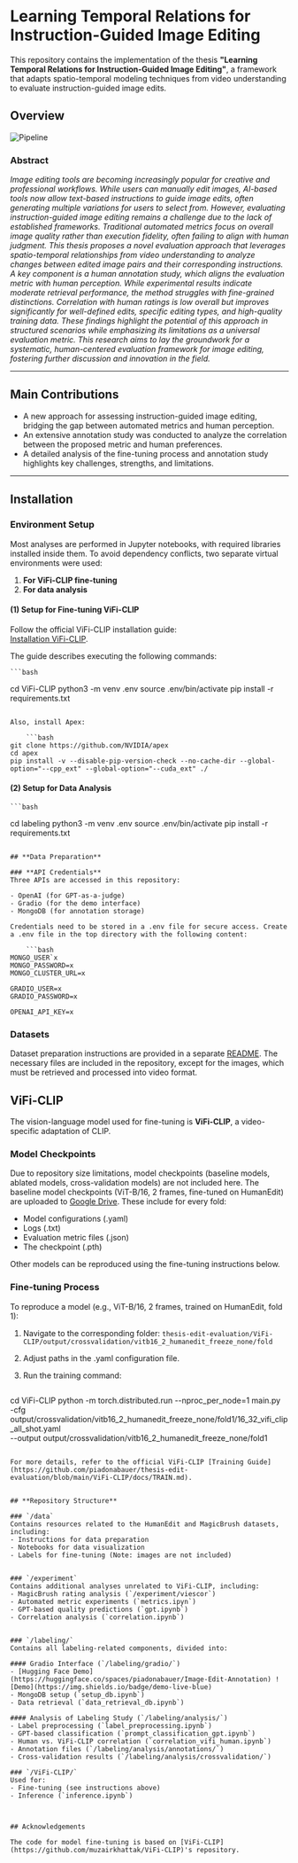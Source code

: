 # Learning Temporal Relations for Instruction-Guided Image Editing

This repository contains the implementation of the thesis **"Learning Temporal Relations for Instruction-Guided Image Editing"**, a framework that adapts spatio-temporal modeling techniques from video understanding to evaluate instruction-guided image edits.

## Overview

![Pipeline](https://github.com/piadonabauer/thesis-edit-evaluation/blob/main/data/examples/thesis_images/overview.png?raw=true)

### **Abstract**
*Image editing tools are becoming increasingly popular for creative and professional workflows. While users can manually edit images, AI-based tools now allow text-based instructions to guide image edits, often generating multiple variations for users to select from. However, evaluating instruction-guided image editing remains a challenge due to the lack of established frameworks. Traditional automated metrics focus on overall image quality rather than execution fidelity, often failing to align with human judgment. This thesis proposes a novel evaluation approach that leverages spatio-temporal relationships from video understanding to analyze changes between edited image pairs and their corresponding instructions. A key component is a human annotation study, which aligns the evaluation metric with human perception. While experimental results indicate moderate retrieval performance, the method struggles with fine-grained distinctions. Correlation with human ratings is low overall but improves significantly for well-defined edits, specific editing types, and high-quality training data. These findings highlight the potential of this approach in structured scenarios while emphasizing its limitations as a universal evaluation metric. This research aims to lay the groundwork for a systematic, human-centered evaluation framework for image editing, fostering further discussion and innovation in the field.*

---

## **Main Contributions**
- A new approach for assessing instruction-guided image editing, bridging the gap between automated metrics and human perception.
- An extensive annotation study was conducted to analyze the correlation between the proposed metric and human preferences.
- A detailed analysis of the fine-tuning process and annotation study highlights key challenges, strengths, and limitations.

---

## **Installation**

### **Environment Setup**
Most analyses are performed in Jupyter notebooks, with required libraries installed inside them. To avoid dependency conflicts, two separate virtual environments were used:
1. **For ViFi-CLIP fine-tuning**  
2. **For data analysis**

#### **(1) Setup for Fine-tuning ViFi-CLIP**
Follow the official ViFi-CLIP installation guide:  
[Installation ViFi-CLIP](https://github.com/piadonabauer/thesis-edit-evaluation/blob/main/ViFi-CLIP/docs/INSTALL.md).  

The guide describes executing the following commands:

    ```bash
cd ViFi-CLIP
python3 -m venv .env
source .env/bin/activate
pip install -r requirements.txt
```

Also, install Apex:

    ```bash
git clone https://github.com/NVIDIA/apex
cd apex
pip install -v --disable-pip-version-check --no-cache-dir --global-option="--cpp_ext" --global-option="--cuda_ext" ./
```

#### **(2) Setup for Data Analysis**

    ```bash
cd labeling
python3 -m venv .env
source .env/bin/activate
pip install -r requirements.txt
```

## **Data Preparation**

### **API Credentials**
Three APIs are accessed in this repository:

- OpenAI (for GPT-as-a-judge)
- Gradio (for the demo interface)
- MongoDB (for annotation storage)

Credentials need to be stored in a .env file for secure access. Create a .env file in the top directory with the following content:

    ```bash
MONGO_USER`x
MONGO_PASSWORD=x
MONGO_CLUSTER_URL=x

GRADIO_USER=x
GRADIO_PASSWORD=x

OPENAI_API_KEY=x
```


### **Datasets**

Dataset preparation instructions are provided in a separate [README](https://github.com/piadonabauer/thesis-edit-evaluation/blob/main/data/DATASET.md). The necessary files are included in the repository, except for the images, which must be retrieved and processed into video format.


## **ViFi-CLIP**
The vision-language model used for fine-tuning is **ViFi-CLIP**, a video-specific adaptation of CLIP.

### Model Checkpoints
Due to repository size limitations, model checkpoints (baseline models, ablated models, cross-validation models) are not included here.
The baseline model checkpoints (ViT-B/16, 2 frames, fine-tuned on HumanEdit) are uploaded to [Google Drive](https://drive.google.com/drive/folders/1UP84WRTnSQnixj5BcukE14njjrwPQIVh?usp=sharing). These include for every fold:

- Model configurations (.yaml)
- Logs (.txt)
- Evaluation metric files (.json)
- The checkpoint (.pth)

Other models can be reproduced using the fine-tuning instructions below.

### **Fine-tuning Process**
To reproduce a model (e.g., ViT-B/16, 2 frames, trained on HumanEdit, fold 1):

1. Navigate to the corresponding folder:
`thesis-edit-evaluation/ViFi-CLIP/output/crossvalidation/vitb16_2_humanedit_freeze_none/fold`

2. Adjust paths in the .yaml configuration file.

3. Run the training command:

    ```bash
cd ViFi-CLIP
python -m torch.distributed.run --nproc_per_node=1 main.py \
-cfg output/crossvalidation/vitb16_2_humanedit_freeze_none/fold1/16_32_vifi_clip_all_shot.yaml \
--output output/crossvalidation/vitb16_2_humanedit_freeze_none/fold1
```

For more details, refer to the official ViFi-CLIP [Training Guide](https://github.com/piadonabauer/thesis-edit-evaluation/blob/main/ViFi-CLIP/docs/TRAIN.md).


## **Repository Structure**

### `/data`
Contains resources related to the HumanEdit and MagicBrush datasets, including:
- Instructions for data preparation
- Notebooks for data visualization
- Labels for fine-tuning (Note: images are not included)


### `/experiment`
Contains additional analyses unrelated to ViFi-CLIP, including:
- MagicBrush rating analysis (`/experiment/viescor`)
- Automated metric experiments (`metrics.ipyn`)
- GPT-based quality predictions (`gpt.ipynb`)
- Correlation analysis (`correlation.ipynb`)


### `/labeling/`
Contains all labeling-related components, divided into:

#### Gradio Interface (`/labeling/gradio/`)
- [Hugging Face Demo](https://huggingface.co/spaces/piadonabauer/Image-Edit-Annotation) ![Demo](https://img.shields.io/badge/demo-live-blue)
- MongoDB setup (`setup_db.ipynb`)
- Data retrieval (`data_retrieval_db.ipynb`)

#### Analysis of Labeling Study (`/labeling/analysis/`)
- Label preprocessing (`label_preprocessing.ipynb`)
- GPT-based classification (`prompt_classification_gpt.ipynb`)
- Human vs. ViFi-CLIP correlation (`correlation_vifi_human.ipynb`)
- Annotation files (`/labeling/analysis/annotations/`)
- Cross-validation results (`/labeling/analysis/crossvalidation/`)

### `/ViFi-CLIP/`
Used for:
- Fine-tuning (see instructions above)
- Inference (`inference.ipynb`)


    
## Acknowledgements

The code for model fine-tuning is based on [ViFi-CLIP](https://github.com/muzairkhattak/ViFi-CLIP)'s repository. 